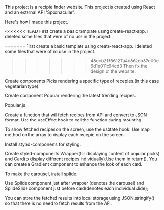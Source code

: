 This project is a recipie finder website.
This project is created using React and an external API 'Spoonacular'.

Here's how I made this project.

<<<<<<< HEAD
First create a basic template using create-react-app. I deleted some files that were of no use in the project.

=======
First create a basic template using create-react-app. I deleted some files that were of no use in the project.<br/>
>>>>>>> 48ecb21566127a4c862eb37e00e6d1e011c94cd3
Then fix the design of the website.

Create components Picks rendering a specific type of recepies.(in this case vegetarian type).

Create component Popular rendering the latest trending recipes.

<bold>Popular.js</bold>

Create a function that will fetch recipes from API and convert to JSON format. Use the useEffect hook to call the function during mounting.

To show fetched recipes on the screen, use the usState hook. Use map method on the array to display each recepie on the screen.

Install styled-components for styling.

Create styled-components Wrapper(for displaying content of popular picks) and Card(to display different recipes individually).Use them in return(). You can create a Gradient component to enhance the  look of each card.

To make the carousel, install splide.

Use Splide component just after wrapper (denotes the carousel) and SplideSlide component just before card(denotes each individual slide);

You can store the fetched results into local storage using JSON.stringify() so that there is no need to fetch results from the API.
